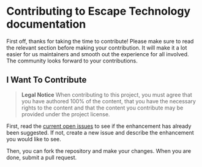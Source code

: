 # Contributing to Escape Technology documentation

First off, thanks for taking the time to contribute!
Please make sure to read the relevant section before making your contribution.
It will make it a lot easier for us maintainers and smooth out the experience for all involved.
The community looks forward to your contributions.

## I Want To Contribute

> **Legal Notice**
> When contributing to this project, you must agree that you have authored 100% of the content, that you have the necessary rights to the content and that the content you contribute may be provided under the project license.

First, read the [current open issues](https://github.com/Escape-Technologies/docs/issues) to see if the enhancement has already been suggested.
If not, create a new issue and describe the enhancement you would like to see.

Then, you can fork the repository and make your changes.
When you are done, submit a pull request.
